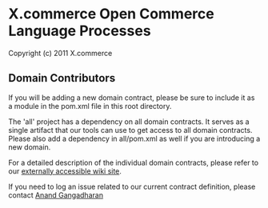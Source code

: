 # X.commerce Open Commerce Language Processes

Copyright (c) 2011 X.commerce

## Domain Contributors

If you will be adding a new domain contract, please be sure to include it as a module in the pom.xml file in this root directory.

The 'all' project has a dependency on all domain contracts.  It serves as a single artifact that our tools can use to get access to all domain contracts. Please also add a dependency in all/pom.xml as well if you are introducing a new domain.

For a detailed description of the individual domain contracts, please refer to our [externally accessible wiki site](https://xcommerce-open-commerce-language.atlassian.net/wiki/display/GENERAL/Start+Here).

If you need to log an issue related to our current contract definition, please contact [Anand Gangadharan](mailto:anand@x.com) 